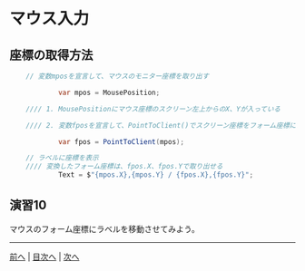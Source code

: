 # マウス入力

## 座標の取得方法
```cs
    // 変数mposを宣言して、マウスのモニター座標を取り出す

            var mpos = MousePosition;

    //// 1. MousePositionにマウス座標のスクリーン左上からのX、Yが入っている

    //// 2. 変数fposを宣言して、PointToClient()でスクリーン座標をフォーム座標に変換

            var fpos = PointToClient(mpos);

    // ラベルに座標を表示
    //// 変換したフォーム座標は、fpos.X、fpos.Yで取り出せる
            Text = $"{mpos.X},{mpos.Y} / {fpos.X},{fpos.Y}";

```

## 演習10
マウスのフォーム座標にラベルを移動させてみよう。

---

[前へ](09.md) | [目次へ](README.md#%E7%9B%AE%E6%AC%A1) | [次へ](11.md)

